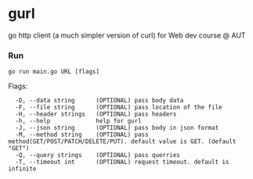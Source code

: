 # gurl
go http client (a much simpler version of curl) for Web dev course @ AUT
### Run
```
go run main.go URL [flags]
```
Flags:
```
  -D, --data string      (OPTIONAL) pass body data
  -F, --file string      (OPTIONAL) pass location of the file
  -H, --header strings   (OPTIONAL) pass headers
  -h, --help             help for gurl
  -J, --json string      (OPTIONAL) pass body in json format
  -M, --method string    (OPTIONAL) pass method(GET/POST/PATCH/DELETE/PUT). default value is GET. (default "GET")
  -Q, --query strings    (OPTIONAL) pass querries
  -T, --timeout int      (OPTIONAL) request timeout. default is infinite
  ```
